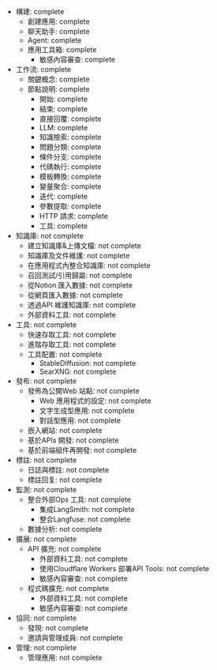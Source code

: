 - 構建: complete
  - 創建應用: complete
  - 聊天助手: complete
  - Agent: complete
  - 應用工具箱: complete
    - 敏感內容審查: complete
- 工作流: complete
  - 關鍵概念: complete
  - 節點說明: complete
    - 開始: complete
    - 結束: complete
    - 直接回覆: complete
    - LLM: complete
    - 知識檢索: complete
    - 問題分類: complete
    - 條件分支: complete
    - 代碼執行: complete
    - 模板轉換: complete
    - 變量聚合: complete
    - 迭代: complete
    - 參數提取: complete
    - HTTP 請求: complete
    - 工具: complete
- 知識庫: not complete
  - 建立知識庫&上傳文檔: not complete
  - 知識庫及文件維護: not complete
  - 在應用程式內整合知識庫: not complete
  - 召回測試/引用歸屬: not complete
  - 從Notion 匯入數據: not complete
  - 從網頁匯入數據: not complete
  - 透過API 維護知識庫: not complete
  - 外部資料工具: not complete
- 工具: not complete
  - 快速存取工具: not complete
  - 進階存取工具: not complete
  - 工具配置: not complete
    - StableDiffusion: not complete
    - SearXNG: not complete
- 發布: not complete
  - 發佈為公開Web 站點: not complete
    - Web 應用程式的設定: not complete
    - 文字生成型應用: not complete
    - 對話型應用: not complete
  - 嵌入網站: not complete
  - 基於APIs 開發: not complete
  - 基於前端組件再開發: not complete
- 標註: not complete
  - 日誌與標註: not complete
  - 標註回复: not complete
- 監測: not complete
  - 整合外部Ops 工具: not complete
    - 集成LangSmith: not complete
    - 整合Langfuse: not complete
  - 數據分析: not complete
- 擴展: not complete
  - API 擴充: not complete
    - 外部資料工具: not complete
    - 使用Cloudflare Workers 部署API Tools: not complete
    - 敏感內容審查: not complete
  - 程式碼擴充: not complete
    - 外部資料工具: not complete
    - 敏感內容審查: not complete
- 協同: not complete
  - 發現: not complete
  - 邀請與管理成員: not complete
- 管理: not complete
  - 管理應用: not complete
